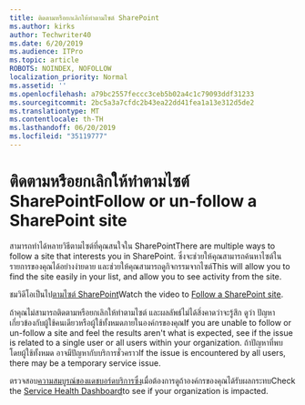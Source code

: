 ```yaml
---
title: ติดตามหรือยกเลิกให้ทำตามไซต์ SharePoint
ms.author: kirks
author: Techwriter40
ms.date: 6/20/2019
ms.audience: ITPro
ms.topic: article
ROBOTS: NOINDEX, NOFOLLOW
localization_priority: Normal
ms.assetid: ''
ms.openlocfilehash: a79bc2557feccc3ceb5b02a4c1c79093ddf31233
ms.sourcegitcommit: 2bc5a3a7cfdc2b43ea22dd41fea1a13e312d5de2
ms.translationtype: MT
ms.contentlocale: th-TH
ms.lasthandoff: 06/20/2019
ms.locfileid: "35119777"
---
```

# <a name="follow-or-un-follow-a-sharepoint-site"></a><span data-ttu-id="1be5f-102">ติดตามหรือยกเลิกให้ทำตามไซต์ SharePoint</span><span class="sxs-lookup"><span data-stu-id="1be5f-102">Follow or un-follow a SharePoint site</span></span>

<span data-ttu-id="1be5f-103">สามารถทำได้หลายวิธีตามไซต์ที่คุณสนใจใน SharePoint</span><span class="sxs-lookup"><span data-stu-id="1be5f-103">There are multiple ways to follow a site that interests you in SharePoint.</span></span> <span data-ttu-id="1be5f-104">ซึ่งจะช่วยให้คุณสามารถค้นหาไซต์ในรายการของคุณได้อย่างง่ายดาย และช่วยให้คุณสามารถดูกิจกรรมจากไซต์</span><span class="sxs-lookup"><span data-stu-id="1be5f-104">This will allow you to find the site easily in your list, and allow you to see activity from the site.</span></span> 

<span data-ttu-id="1be5f-105">ชมวิดีโอเป็นไป[ตามไซต์ SharePoint](https://support.office.com/en-us/article/Video-Follow-a-SharePoint-site-33DB6FA5-9528-45D7-BCC7-F9C1FAAACAE0)</span><span class="sxs-lookup"><span data-stu-id="1be5f-105">Watch the video to [Follow a SharePoint site](https://support.office.com/en-us/article/Video-Follow-a-SharePoint-site-33DB6FA5-9528-45D7-BCC7-F9C1FAAACAE0).</span></span> 

<span data-ttu-id="1be5f-106">ถ้าคุณไม่สามารถติดตามหรือยกเลิกให้ทำตามไซต์ และผลลัพธ์ไม่ได้สิ่งคาดว่าจะรู้สึก ดูว่า ปัญหาเกี่ยวข้องกับผู้ใช้คนเดียวหรือผู้ใช้ทั้งหมดภายในองค์กรของคุณ</span><span class="sxs-lookup"><span data-stu-id="1be5f-106">If you are unable to follow or un-follow a site and feel the results aren't what is expected, see if the issue is related to a single user or all users within your organization.</span></span> <span data-ttu-id="1be5f-107">ถ้าปัญหาที่พบ โดยผู้ใช้ทั้งหมด อาจมีปัญหากับบริการชั่วคราว</span><span class="sxs-lookup"><span data-stu-id="1be5f-107">If the issue is encountered by all users, there may be a temporary service issue.</span></span> 

<span data-ttu-id="1be5f-108">ตรวจสอบ[ความสมบูรณ์ของแดชบอร์ดบริการซึ่ง](https://admin.microsoft.com/AdminPortal/Home#/servicehealth)เมื่อต้องการดูถ้าองค์กรของคุณได้รับผลกระทบ</span><span class="sxs-lookup"><span data-stu-id="1be5f-108">Check the [Service Health Dashboard](https://admin.microsoft.com/AdminPortal/Home#/servicehealth)to see if your organization is impacted.</span></span>
